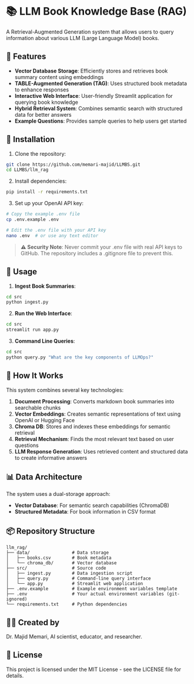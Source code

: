 # 📚 LLM Book Knowledge Base (RAG)

A Retrieval-Augmented Generation system that allows users to query information about various LLM (Large Language Model) books.

## 🎯 Features

- **Vector Database Storage**: Efficiently stores and retrieves book summary content using embeddings
- **TABLE-Augmented Generation (TAG)**: Uses structured book metadata to enhance responses
- **Interactive Web Interface**: User-friendly Streamlit application for querying book knowledge
- **Hybrid Retrieval System**: Combines semantic search with structured data for better answers
- **Example Questions**: Provides sample queries to help users get started

## 🔧 Installation

1. Clone the repository:
```bash
git clone https://github.com/memari-majid/LLMBS.git
cd LLMBS/llm_rag
```

2. Install dependencies:
```bash
pip install -r requirements.txt
```

3. Set up your OpenAI API key:
```bash
# Copy the example .env file
cp .env.example .env

# Edit the .env file with your API key
nano .env  # or use any text editor
```

> **⚠️ Security Note**: Never commit your .env file with real API keys to GitHub. The repository includes a .gitignore file to prevent this.

## 🚀 Usage

1. **Ingest Book Summaries**:
```bash
cd src
python ingest.py
```

2. **Run the Web Interface**:
```bash
cd src
streamlit run app.py
```

3. **Command Line Queries**:
```bash
cd src
python query.py "What are the key components of LLMOps?"
```

## 🧠 How It Works

This system combines several key technologies:

1. **Document Processing**: Converts markdown book summaries into searchable chunks
2. **Vector Embeddings**: Creates semantic representations of text using OpenAI or Hugging Face
3. **Chroma DB**: Stores and indexes these embeddings for semantic retrieval
4. **Retrieval Mechanism**: Finds the most relevant text based on user questions
5. **LLM Response Generation**: Uses retrieved content and structured data to create informative answers

## 📊 Data Architecture

The system uses a dual-storage approach:
- **Vector Database**: For semantic search capabilities (ChromaDB)
- **Structured Metadata**: For book information in CSV format

## 📦 Repository Structure

```
llm_rag/
├── data/                # Data storage
│   ├── books.csv        # Book metadata
│   └── chroma_db/       # Vector database
├── src/                 # Source code
│   ├── ingest.py        # Data ingestion script
│   ├── query.py         # Command-line query interface
│   └── app.py           # Streamlit web application
├── .env.example         # Example environment variables template
├── .env                 # Your actual environment variables (git-ignored)
└── requirements.txt     # Python dependencies
```

## 👨‍🔬 Created by

Dr. Majid Memari, AI scientist, educator, and researcher.

## 📝 License

This project is licensed under the MIT License - see the LICENSE file for details. 